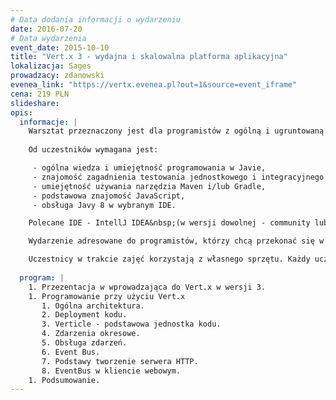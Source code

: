 ```yaml
---
# Data dodania informacji o wydarzeniu
date: 2016-07-20
# Data wydarzenia
event_date: 2015-10-10
title: "Vert.x 3 - wydajna i skalowalna platforma aplikacyjna"
lokalizacja: Sages
prowadzacy: zdanowski
evenea_link: "https://vertx.evenea.pl?out=1&source=event_iframe"
cena: 219 PLN
slideshare:
opis:
  informacje: |
    Warsztat przeznaczony jest dla programistów z ogólną i ugruntowaną wiedzą na temat Javy, chcących poznać najnowsze narzędzie do tworzenia wydajnych i skalowalnych aplikacji backendowych.
    
    Od uczestników wymagana jest:

     - ogólna wiedza i umiejętność programowania w Javie,
     - znajomość zagadnienia testowania jednostkowego i integracyjnego aplikacji,
     - umiejętność używania narzędzia Maven i/lub Gradle,
     - podstawowa znajomość JavaScript,
     - obsługa Javy 8 w wybranym IDE.

    Polecane IDE - IntellJ IDEA&nbsp;(w wersji dowolnej - community lub enterprise).

    Wydarzenie adresowane do programistów, którzy chcą przekonać się w praktyce na czym polega efektywność w programowaniu aplikacji we frameworku AngularJS i zdobyć wiedzę potrzebną do rozpoczęcia pracy z tym narzędziem.

    Uczestnicy w trakcie zajęć korzystają z własnego sprzętu. Każdy uczestnik otrzymuje certyfikat uczestnictwa w warsztatach w formie elektronicznej.
                                       
  program: |
    1. Przezentacja w wprowadzająca do Vert.x w wersji 3.
    1. Programowanie przy użyciu Vert.x
       1. Ogólna architektura.
       2. Deployment kodu.
       3. Verticle - podstawowa jednostka kodu.
       4. Zdarzenia okresowe.
       5. Obsługa zdarzeń.
       6. Event Bus.
       7. Podstawy tworzenie serwera HTTP.
       8. EventBus w kliencie webowym.
    1. Podsumowanie.
---
```

